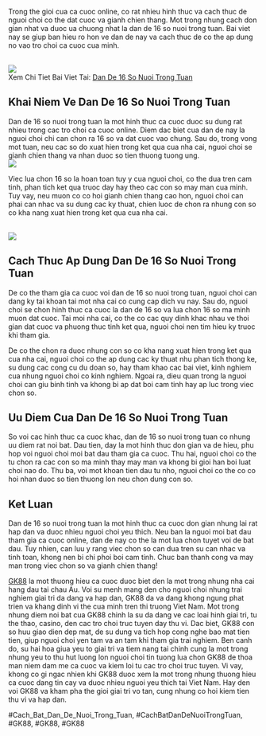 <p>Trong the gioi cua ca cuoc online, co rat nhieu hinh thuc va cach thuc de nguoi choi co the dat cuoc va gianh chien thang. Mot trong nhung cach don gian nhat va duoc ua chuong nhat la dan de 16 so nuoi trong tuan. Bai viet nay se giup ban hieu ro hon ve dan de nay va cach thuc de co the ap dung no vao tro choi ca cuoc cua minh.</p><br><img src="https://gk88.place/wp-content/uploads/2025/04/Dan-De-16-So-Nuoi-Trong-Tuan-Cach-Choi-De-Thang-Nhat-2025.png"></br>
Xem Chi Tiet Bai Viet Tai: <a href="https://gk88.place/dan-de-16-so-nuoi-trong-tuan/">Dan De 16 So Nuoi Trong Tuan</a><h2>Khai Niem Ve Dan De 16 So Nuoi Trong Tuan</h2><p>Dan de 16 so nuoi trong tuan la mot hinh thuc ca cuoc duoc su dung rat nhieu trong cac tro choi ca cuoc online. Diem dac biet cua dan de nay la nguoi choi chi can chon ra 16 so va dat cuoc vao chung. Sau do, trong vong mot tuan, neu cac so do xuat hien trong ket qua cua nha cai, nguoi choi se gianh chien thang va nhan duoc so tien thuong tuong ung.<br><img src="https://gk88.place/wp-content/uploads/2025/04/Dan-de-16-so-nuoi-trong-tuan-la-gi.png"></br><p>Viec lua chon 16 so la hoan toan tuy y cua nguoi choi, co the dua tren cam tinh, phan tich ket qua truoc day hay theo cac con so may man cua minh. Tuy vay, neu muon co co hoi gianh chien thang cao hon, nguoi choi can phai can nhac va su dung cac ky thuat, chien luoc de chon ra nhung con so co kha nang xuat hien trong ket qua cua nha cai.</p><br><img src="https://gk88.place/wp-content/uploads/2025/04/Huong-dan-cach-lap-dan-de-16-so-nuoi-trong-tuan-hieu-qua.png"></br><h2>Cach Thuc Ap Dung Dan De 16 So Nuoi Trong Tuan</h2><p>De co the tham gia ca cuoc voi dan de 16 so nuoi trong tuan, nguoi choi can dang ky tai khoan tai mot nha cai co cung cap dich vu nay. Sau do, nguoi choi se chon hinh thuc ca cuoc la dan de 16 so va lua chon 16 so ma minh muon dat cuoc. Tai moi nha cai, co the co cac quy dinh khac nhau ve thoi gian dat cuoc va phuong thuc tinh ket qua, nguoi choi nen tim hieu ky truoc khi tham gia.<p>De co the chon ra duoc nhung con so co kha nang xuat hien trong ket qua cua nha cai, nguoi choi co the ap dung cac ky thuat nhu phan tich thong ke, su dung cac cong cu du doan so, hay tham khao cac bai viet, kinh nghiem cua nhung nguoi choi co kinh nghiem. Ngoai ra, dieu quan trong la nguoi choi can giu binh tinh va khong bi ap dat boi cam tinh hay ap luc trong viec chon so.</p><h2>Uu Diem Cua Dan De 16 So Nuoi Trong Tuan</h2><p>So voi cac hinh thuc ca cuoc khac, dan de 16 so nuoi trong tuan co nhung uu diem rat noi bat. Dau tien, day la mot hinh thuc don gian va de hieu, phu hop voi nguoi choi moi bat dau tham gia ca cuoc. Thu hai, nguoi choi co the tu chon ra cac con so ma minh thay may man va khong bi gioi han boi luat choi nao do. Thu ba, voi mot khoan tien dau tu nho, nguoi choi co the co co hoi nhan duoc so tien thuong lon neu chon dung con so. <h2>Ket Luan</h2><p>Dan de 16 so nuoi trong tuan la mot hinh thuc ca cuoc don gian nhung lai rat hap dan va duoc nhieu nguoi choi yeu thich. Neu ban la nguoi moi bat dau tham gia ca cuoc online, dan de nay co the la mot lua chon tuyet voi de bat dau. Tuy nhien, can luu y rang viec chon so can dua tren su can nhac va tinh toan, khong nen bi chi phoi boi cam tinh. Chuc ban thanh cong va may man trong viec chon so va gianh chien thang!</p><p><a href="https://gk88.place/">GK88</a> la mot thuong hieu ca cuoc duoc biet den la mot trong nhung nha cai hang dau tai chau Au. Voi su menh mang den cho nguoi choi nhung trai nghiem giai tri da dang va hap dan, GK88 da va dang khong ngung phat trien va khang dinh vi the cua minh tren thi truong Viet Nam. Mot trong nhung diem noi bat cua GK88 chinh la su da dang ve cac loai hinh giai tri, tu the thao, casino, den cac tro choi truc tuyen day thu vi. Dac biet, GK88 con so huu giao dien dep mat, de su dung va tich hop cong nghe bao mat tien tien, giup nguoi choi yen tam va an tam khi tham gia trai nghiem. Ben canh do, su hai hoa giua yeu to giai tri va tiem nang tai chinh cung la mot trong nhung yeu to thu hut luong lon nguoi choi tin tuong lua chon GK88 de thoa man niem dam me ca cuoc va kiem loi tu cac tro choi truc tuyen. Vi vay, khong co gi ngac nhien khi GK88 duoc xem la mot trong nhung thuong hieu ca cuoc dang tin cay va duoc nhieu nguoi yeu thich tai Viet Nam. Hay den voi GK88 va kham pha the gioi giai tri vo tan, cung nhung co hoi kiem tien thu vi va hap dan.</p>
#Cach_Bat_Dan_De_Nuoi_Trong_Tuan, #CachBatDanDeNuoiTrongTuan, #GK88, #GK88, #GK88
